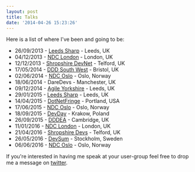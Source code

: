```yaml
---
layout: post
title: Talks
date: '2014-04-26 15:23:26'
---
```


Here is a list of where I've been and going to be:

- 26/09/2013 - [Leeds Sharp](http://www.leeds-sharp.org/events/2013/8) - Leeds, UK
- 04/12/2013 - [NDC London](http://ndc-london.com/) - London, UK
- 12/12/2013 - [Shropshire DevNet](http://www.shropshiredev.net/post/Thursday-12th-December-ASPNET-youre-doing-it-wrong-An-Introduction-to-Nancy.aspx) - Telford, UK
- 17/05/2014 - [DDD South West](http://www.dddsouthwest.com/) - Bristol, UK
- 02/06/2014 - [NDC Oslo](http://www.ndcoslo.com/) - Oslo, Norway
- 18/06/2014 - DareDevs - Manchester, UK
- 09/12/2014 - [Agile Yorkshire](http://www.agileyorkshire.org/meetings/amazingeveningoffestivelightningtalks/) - Leeds, UK
- 29/01/2015 - [Leeds Sharp](http://www.meetup.com/Leeds-Sharp/events/218944884/) - Leeds, UK
- 14/04/2015 - [DotNetFringe](http://dotnetfringe.o[]rg/) - Portland, USA
- 17/06/2015 - [NDC Oslo](http://www.ndcoslo.com/) - Oslo, Norway
- 18/09/2015 - [DevDay](http://devday.pl/) - Krakow, Poland
- 26/09/2015 - [DDDEA](http://www.dddeastanglia.com/) - Cambridge, UK
- 11/01/2016 - [NDC London](http://ndc-london.com/) - London, UK
- 21/04/2016 - [Shropshire Devs](https://www.eventbrite.co.uk/e/escaping-the-big-ball-of-mud-tickets-22831310063?ref=ssdevs) - Telford, UK
- 26/05/2016 - [DevSum](http://www.devsum.se/) - Stockholm, Sweden
- 06/06/2016 - [NDC Oslo](http://ndcoslo.com/) - Oslo, Norway

If you're interested in having me speak at your user-group feel free to drop me a message on [twitter](https://twitter.com/mat_mcloughlin).
